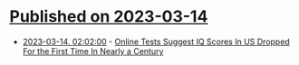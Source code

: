 # [Published on 2023-03-14](index.md)

* [2023-03-14, 02:02:00](https://science.slashdot.org/story/23/03/13/2340229/online-tests-suggest-iq-scores-in-us-dropped-for-the-first-time-in-nearly-a-century?utm_source=rss1.0mainlinkanon&utm_medium=feed) - [Online Tests Suggest IQ Scores In US Dropped For the First Time In Nearly a Century](https://science.slashdot.org/story/23/03/13/2340229/online-tests-suggest-iq-scores-in-us-dropped-for-the-first-time-in-nearly-a-century?utm_source=rss1.0mainlinkanon&utm_medium=feed)
